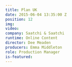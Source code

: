 ```yaml
---
title: Plan UK
date: 2015-06-04 13:35:00 Z
position: 12
img: 
video: 
company: Saatchi & Saatchi
runtime: Online Content
director: Dee Meaden
producers: Emma Middleton
role: Production Manager
is-featured: 
---
```


